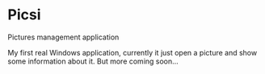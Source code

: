 # Picsi
Pictures management application

My first real Windows application, currently it just open a picture and show some information about it. But more coming soon... 
